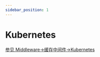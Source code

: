 ```yaml
---
sidebar_position: 1
---
```


# Kubernetes
[参见 Middleware->缓存中间件->Kubernetes](https://www.trainees.cn/docs/middleware/容器和微服务中间件/Kubernetes)
